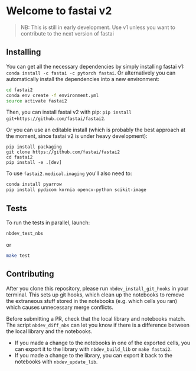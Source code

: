 <!--

#################################################
### THIS FILE WAS AUTOGENERATED! DO NOT EDIT! ###
#################################################
# file to edit: nbs/index.ipynb
# command to build the docs after a change: nbdev_build_docs

-->

# Welcome to fastai v2

> NB: This is still in early development. Use v1 unless you want to contribute to the next version of fastai


## Installing

You can get all the necessary dependencies by simply installing fastai v1: `conda install -c fastai -c pytorch fastai`. Or alternatively you can automatically install the dependencies into a new environment:

```bash
cd fastai2
conda env create -f environment.yml
source activate fastai2
```

Then, you can install fastai v2 with pip: `pip install git+https://github.com/fastai/fastai2`. 

Or you can use an editable install (which is probably the best approach at the moment, since fastai v2 is under heavy development):
``` 
pip install packaging
git clone https://github.com/fastai/fastai2
cd fastai2
pip install -e .[dev]
``` 

To use `fastai2.medical.imaging` you'll also need to:

```bash
conda install pyarrow
pip install pydicom kornia opencv-python scikit-image
```

## Tests

To run the tests in parallel, launch:

```bash
nbdev_test_nbs
```
or 
```bash
make test
```

## Contributing

After you clone this repository, please run `nbdev_install_git_hooks` in your terminal. This sets up git hooks, which clean up the notebooks to remove the extraneous stuff stored in the notebooks (e.g. which cells you ran) which causes unnecessary merge conflicts.

Before submitting a PR, check that the local library and notebooks match. The script `nbdev_diff_nbs` can let you know if there is a difference between the local library and the notebooks.
* If you made a change to the notebooks in one of the exported cells, you can export it to the library with `nbdev_build_lib` or `make fastai2`.
* If you made a change to the library, you can export it back to the notebooks with `nbdev_update_lib`.
